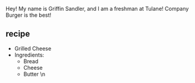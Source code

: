 Hey!
My name is Griffin Sandler, and I am a freshman at Tulane! 
Company Burger is the best!

## recipe
- Grilled Cheese
 - Ingredients:
   - Bread
   - Cheese
   - Butter
   \n
